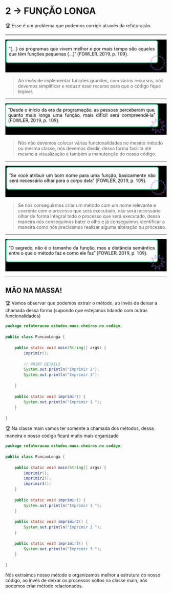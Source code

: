 # 2 → FUNÇÃO LONGA

🏆 Esse é um problema que podemos corrigir através da refatoração.


---

<img width="600" src = "https://github.com/ViniciusSXavier999/Assets/blob/main/P%C3%B3sGradua%C3%A7%C3%A3o/funcaoLonga1.png" />

> Ao invés de implementar funções grandes, com vários recursos, nós devemos simplificar e reduzir esse recurso para que o código fique legível.
> 

---

<img width="600" src = "https://github.com/ViniciusSXavier999/Assets/blob/main/P%C3%B3sGradua%C3%A7%C3%A3o/funcaoLonga2.png" />

> Nós não devemos colocar várias funcionalidades no mesmo método ou mesma classe, nós devemos dividir, dessa forma facilita até mesmo a visualização e também a manutenção do nosso código.
> 

---

<img width="600" src = "https://github.com/ViniciusSXavier999/Assets/blob/main/P%C3%B3sGradua%C3%A7%C3%A3o/funcaoLonga3.png" />

> Se nós conseguirmos criar um método com um nome relevante e coerente com o processo que será executado, não será necessário olhar de forma integral todo o processo que será executado, dessa maneira nós conseguimos bater o olho e já conseguimos identificar a maneira como nós precisamos realizar alguma alteração ou processo.
> 

---

<img width="600" src = "https://github.com/ViniciusSXavier999/Assets/blob/main/P%C3%B3sGradua%C3%A7%C3%A3o/funcaoLonga4.png" />

---

## MÃO NA MASSA!

🏆 Vamos observar que podemos extrair o método, ao invés de deixar a chamada dessa forma (supondo que estejamos lidando com outras funcionalidades)


```java
package refatoracao.estudos.maus.cheiros.no.codigo;

public class FuncaoLonga {

	public static void main(String[] args) {
		imprimir();
		
		// PRINT DETAILS
		System.out.println("Imprimir 2");
		System.out.println("Imprimir 3");
		
	}
	
	public static void imprimir() {
		System.out.println("Imprimir 1 ");
	}

}
```

🏆 Na classe main vamos ter somente a chamada dos métodos, dessa maneira o nosso código ficará muito mais organizado

```java
package refatoracao.estudos.maus.cheiros.no.codigo;

public class FuncaoLonga {

	public static void main(String[] args) {
		imprimir();
		imprimir2();
		imprimir3();
	}
	
	public static void imprimir() {
		System.out.println("Imprimir 1 ");
	}
	
	public static void imprimir2() {
		System.out.println("Imprimir 2 ");
	}
	
	public static void imprimir3() {
		System.out.println("Imprimir 3 ");
	}

}
```

Nós extraímos nosso método e organizamos melhor a estrutura do nosso código, ao invés de deixar os processos soltos na classe main, nós podemos criar método relacionados.

